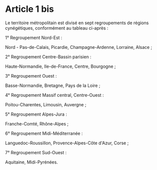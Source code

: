 # Article 1 bis

Le territoire métropolitain est divisé en sept regroupements de régions cynégétiques, conformément au tableau ci-après :

1° Regroupement Nord-Est :

Nord - Pas-de-Calais, Picardie, Champagne-Ardenne, Lorraine, Alsace ;

2° Regroupement Centre-Bassin parisien :

Haute-Normandie, Ile-de-France, Centre, Bourgogne ;

3° Regroupement Ouest :

Basse-Normandie, Bretagne, Pays de la Loire ;

4° Regroupement Massif central, Centre-Ouest :

Poitou-Charentes, Limousin, Auvergne ;

5° Regroupement Alpes-Jura :

Franche-Comté, Rhône-Alpes ;

6° Regroupement Midi-Méditerranée :

Languedoc-Roussillon, Provence-Alpes-Côte d'Azur, Corse ;

7° Regroupement Sud-Ouest :

Aquitaine, Midi-Pyrénées.
